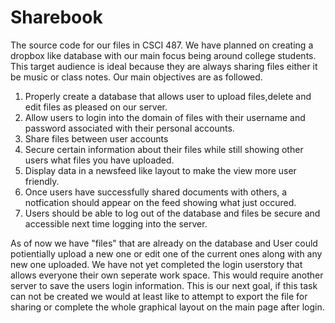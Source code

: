 Sharebook
=========

The source code for our files in CSCI 487. We have planned on creating a dropbox like database with our main focus being around college
students. This target audience is ideal because they are always sharing files either it be music or class notes. Our main objectives are
as followed.

1) Properly create a database that allows user to upload files,delete and edit files as pleased on our server.
2) Allow users to login into the domain of files with their username and password associated with their personal accounts.
3) Share files between user accounts 
4) Secure certain information about their files while still showing other users what files you have uploaded.
5) Display data in a newsfeed like layout to make the view more user friendly. 
6) Once users have successfully shared documents with others, a notfication should appear on the feed showing what just occured.
7) Users should be able to log out of the database and files be secure and accessible next time logging into the server.


As of now we have "files" that are already on the database and User could potientially upload a new one or edit one of the current
ones along with any new one uploaded. We have not yet completed the login userstory that allows everyone their own seperate work
space. This would require another server to save the users login information. This is our next goal, if this task can not be created
we would at least like to attempt to export the file for sharing or complete the whole graphical layout on the main page 
after login. 
